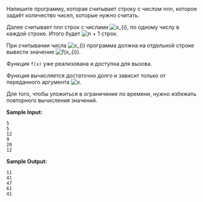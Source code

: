 Напишите программу, которая считывает строку с числом nnn, которое задаёт количество чисел, которые нужно считать.

Далее считывает nnn строк с числами <img src="https://latex.codecogs.com/svg.image?x_{i}" title="x_{i}" />, по одному числу в каждой строке. Итого будет <img src="https://latex.codecogs.com/svg.image?n&space;&plus;&space;1" title="n + 1" /> строк.

При считывании числа <img src="https://latex.codecogs.com/svg.image?x_{i}" title="x_{i}" /> программа должна на отдельной строке вывести значение <img src="https://latex.codecogs.com/svg.image?f(x_{i})" title="f(x_{i})" />.

Функция ```f(x)``` уже реализована и доступна для вызова.

Функция вычисляется достаточно долго и зависит только от переданного аргумента <img src="https://latex.codecogs.com/svg.image?x" title="x" />.

Для того, чтобы уложиться в ограничение по времени, нужно избежать повторного вычисления значений.

**Sample Input:**

```commandline
5
5
12
9
20
12
```


**Sample Output:**

```commandline
11
41
47
61
41
```


